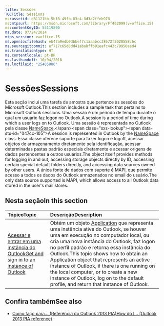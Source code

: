 ```yaml
---
title: Sessões
TOCTitle: Sessions
ms:assetid: d81121bb-5bf8-49fb-83c4-8d3a2ffeb978
ms:mtpsurl: https://msdn.microsoft.com/library/Ff462099(v=office.15)
ms:contentKeyID: 55119890
ms.date: 07/24/2014
mtps_version: v=office.15
ms.openlocfilehash: eb47a9edb0dbbef7c1aaabcc38672f2028558c6c
ms.sourcegitcommit: ef717c65d8dd41ababffb01eafc443c79950aed4
ms.translationtype: HT
ms.contentlocale: pt-BR
ms.lasthandoff: 10/04/2018
ms.locfileid: "25405886"
---
```

# <a name="sessions"></a><span data-ttu-id="047cc-102">Sessões</span><span class="sxs-lookup"><span data-stu-id="047cc-102">Sessions</span></span>

<span data-ttu-id="047cc-103">Esta seção inclui uma tarefa de amostra que pertence às sessões do Microsoft Outlook.</span><span class="sxs-lookup"><span data-stu-id="047cc-103">This section includes a sample task that pertains to Microsoft Outlook sessions.</span></span> <span data-ttu-id="047cc-104">Uma sessão é um período de tempo durante o qual um usuário faz logon no Outlook.</span><span class="sxs-lookup"><span data-stu-id="047cc-104">A session is a period of time during which a user logs on to Outlook.</span></span> <span data-ttu-id="047cc-105">Uma sessão é representada no Outlook pela classe [NameSpace](https://msdn.microsoft.com/library/bb645857\(v=office.15\)).</span><span class="sxs-lookup"><span data-stu-id="047cc-105">A session is represented in Outlook by the [NameSpace](https://msdn.microsoft.com/library/bb645857\(v=office.15\)) class.</span></span> <span data-ttu-id="047cc-106">Essa classe oferece suporte para fazer logon e logoff, acessar objetos de armazenamento diretamente pela identificação, acessar determinadas pastas padrão especiais diretamente e acessar origens de dados pertencentes a outros usuários.</span><span class="sxs-lookup"><span data-stu-id="047cc-106">The object itself provides methods for logging in and out, accessing storage objects directly by ID, accessing certain special default folders directly, and accessing data sources owned by other users.</span></span> <span data-ttu-id="047cc-107">A única fonte de dados com suporte é MAPI, que permite acesso a todos os dados do Outlook armazenados no email do usuário.</span><span class="sxs-lookup"><span data-stu-id="047cc-107">The only data source supported is MAPI, which allows access to all Outlook data stored in the user's mail stores.</span></span>

## <a name="in-this-section"></a><span data-ttu-id="047cc-108">Nesta seção</span><span class="sxs-lookup"><span data-stu-id="047cc-108">In this section</span></span>

|<span data-ttu-id="047cc-109">Tópico</span><span class="sxs-lookup"><span data-stu-id="047cc-109">Topic</span></span>|<span data-ttu-id="047cc-110">Descrição</span><span class="sxs-lookup"><span data-stu-id="047cc-110">Description</span></span>|
|:----|:----------|
|[<span data-ttu-id="047cc-111">Acessar e entrar em uma instância do Outlook</span><span class="sxs-lookup"><span data-stu-id="047cc-111">Get and sign in to an instance of Outlook</span></span>](how-to-get-and-log-on-to-an-instance-of-outlook.md)  |<span data-ttu-id="047cc-112">Obtém um objeto [Application](https://msdn.microsoft.com/library/bb646615\(v=office.15\)) que representa uma instância ativa do Outlook, se houver uma em execução no computador local, ou cria uma nova instância do Outlook, faz logon no perfil padrão e retorna essa instância do Outlook.</span><span class="sxs-lookup"><span data-stu-id="047cc-112">This topic shows how to obtain an  [Application](https://msdn.microsoft.com/library/bb646615\(v=office.15\)) object that represents an active instance of Outlook, if there is one running on the local computer, or to create a new instance of Outlook, log on to the default profile, and return that instance of Outlook.</span></span>|

## <a name="see-also"></a><span data-ttu-id="047cc-113">Confira também</span><span class="sxs-lookup"><span data-stu-id="047cc-113">See also</span></span>

- [<span data-ttu-id="047cc-114">Como faço para... (Referência do Outlook 2013 PIA)</span><span class="sxs-lookup"><span data-stu-id="047cc-114">How do I... (Outlook 2013 PIA reference)</span></span>](how-do-i-outlook-2013-pia-reference.md)

